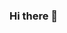 ### Hi there 👋

<!--
[![Instagram]https://img.shields.io/badge/Instagram-E4405F?style=for-the-badge&logo=instagram&logoColor=white]()
-->

